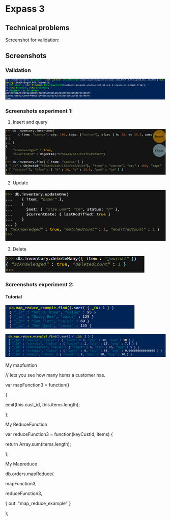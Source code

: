 # Expass 3

## Technical problems

Screenshot for validation:

## Screenshots
### Validation

![Alt text](https://github.com/EvenSandvik/DAT250STE1/blob/master/ex3/validation.png?raw=true "Optional Title")

### Screenshots experiment 1:

1. Insert and query

![Alt text](https://github.com/EvenSandvik/DAT250STE1/blob/master/ex3/ex3ex1.1.png?raw=true "Optional Title")

2. Update

![Alt text](https://github.com/EvenSandvik/DAT250STE1/blob/master/ex3/ex3ex1.3.png?raw=true "Optional Title")

3. Delete

![Alt text](https://github.com/EvenSandvik/DAT250STE1/blob/master/ex3/ex3ex1.4.png?raw=true "Optional Title")

### Screenshots experiment 2:

#### Tutorial

![Alt text](https://github.com/EvenSandvik/DAT250STE1/blob/master/ex3/ex3ex2.1.png?raw=true "Optional Title")

![Alt text](https://github.com/EvenSandvik/DAT250STE1/blob/master/ex3/ex3ex2.2.png?raw=true "Optional Title")

My mapfuntion

// lets you see how many items a customer has. 

var mapFunction3 = function() 

{

   emit(this.cust_id, this.items.length);
   
}; 

My ReduceFunction

var reduceFunction3 = function(keyCustId, items) {

   return Array.sum(items.length);
   
};

My Mapreduce

db.orders.mapReduce(

   mapFunction3,
   
   reduceFunction3,
   
   { out: "map_reduce_example" }
   
);
